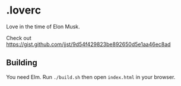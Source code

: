 .loverc
=======
Love in the time of Elon Musk.

Check out https://gist.github.com/jjst/9d54f429823be892650d5e1aa46ec8ad

Building
--------

You need Elm.
Run `./build.sh` then open `index.html` in your browser.
